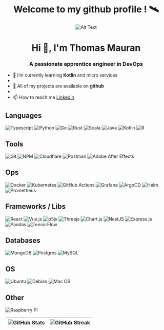 <div align="center"> 
<h1>Welcome to my github profile ! 🛰️ </h1>
  
![Alt Text](https://media.giphy.com/media/13UFvD5Pv1xjSU/giphy.gif)

</div>

<h1 align="center">Hi 👋, I'm Thomas Mauran</h1>
<h3 align="center">A passionate apprentice engineer in DevOps</h3>


- 🌱 I’m currently learning **Kotlin** and micro services
- 
- 🔭 All of my projects are available on **github**
- 
- 📫 How to reach me [Linkedin](https://www.linkedin.com/in/thomas-mauran-9238371b7/)

## Languages

  ![Typescript](https://img.shields.io/badge/TypeScript-007ACC?style=for-the-badge&logo=typescript&logoColor=white)
  ![Python](https://img.shields.io/badge/python-3670A0?style=for-the-badge&logo=python&logoColor=ffdd54)
  ![Go](https://img.shields.io/badge/Go-00ADD8?style=for-the-badge&logo=go&logoColor=white)
  ![Rust](https://img.shields.io/badge/Rust-000000?style=for-the-badge&logo=rust&logoColor=white)
  ![Scala](https://img.shields.io/badge/scala-%23DC322F.svg?style=for-the-badge&logo=scala&logoColor=white)
  ![Java](https://img.shields.io/badge/java-%23ED8B00.svg?style=for-the-badge&logo=java&logoColor=white)
  ![Kotlin](https://img.shields.io/badge/Kotlin-0095D5?&style=for-the-badge&logo=kotlin&logoColor=white)
  ![R](https://img.shields.io/badge/R-276DC3?style=for-the-badge&logo=r&logoColor=white)


## Tools 
![Git](https://img.shields.io/badge/GIT-E44C30?style=for-the-badge&logo=git&logoColor=white)
![NPM](https://img.shields.io/badge/NPM-%23000000.svg?style=for-the-badge&logo=npm&logoColor=white)
![Cloudflare](https://img.shields.io/badge/Cloudflare-F38020?style=for-the-badge&logo=Cloudflare&logoColor=white)
![Postman](https://img.shields.io/badge/Postman-FF6C37?style=for-the-badge&logo=postman&logoColor=white)
![Adobe After Effects](https://img.shields.io/badge/Adobe%20After%20Effects-9999FF.svg?style=for-the-badge&logo=Adobe%20After%20Effects&logoColor=white)

## Ops
![Docker](https://img.shields.io/badge/docker-%230db7ed.svg?style=for-the-badge&logo=docker&logoColor=white)
![Kubernetes](https://img.shields.io/badge/kubernetes-%23326ce5.svg?style=for-the-badge&logo=kubernetes&logoColor=white)
![GitHub Actions](https://img.shields.io/badge/github%20actions-%232671E5.svg?style=for-the-badge&logo=githubactions&logoColor=white) 
![Grafana](https://img.shields.io/badge/grafana-%23F46800.svg?style=for-the-badge&logo=grafana&logoColor=white)
![ArgoCD](https://img.shields.io/badge/Argo%20CD-1e0b3e?style=for-the-badge&logo=argo&logoColor=#d16044)
![Helm](https://img.shields.io/badge/Helm-0F1689?style=for-the-badge&logo=Helm&labelColor=0F1689)
![Prometheus](https://img.shields.io/badge/Prometheus-E6522C?style=for-the-badge&logo=Prometheus&logoColor=white)


## Frameworks / Libs

![React](https://img.shields.io/badge/react-%2320232a.svg?style=for-the-badge&logo=react&logoColor=%2361DAFB)
![Vue.js](https://img.shields.io/badge/vuejs-%2335495e.svg?style=for-the-badge&logo=vuedotjs&logoColor=%234FC08D)
![p5js](https://img.shields.io/badge/p5.js-ED225D?style=for-the-badge&logo=p5.js&logoColor=FFFFFF)
![Threejs](https://img.shields.io/badge/threejs-black?style=for-the-badge&logo=three.js&logoColor=white)
![Chart.js](https://img.shields.io/badge/chart.js-F5788D.svg?style=for-the-badge&logo=chart.js&logoColor=white)
![NestJS](https://img.shields.io/badge/nestjs-%23E0234E.svg?style=for-the-badge&logo=nestjs&logoColor=white)
![Express.js](https://img.shields.io/badge/express.js-%23404d59.svg?style=for-the-badge&logo=express&logoColor=%2361DAFB)
![Pandas](https://img.shields.io/badge/pandas-%23150458.svg?style=for-the-badge&logo=pandas&logoColor=white)
![TensorFlow](https://img.shields.io/badge/TensorFlow-%23FF6F00.svg?style=for-the-badge&logo=TensorFlow&logoColor=white)

## Databases
 
  ![MongoDB](https://img.shields.io/badge/MongoDB-%234ea94b.svg?style=for-the-badge&logo=mongodb&logoColor=white)
  ![Postgres](https://img.shields.io/badge/postgres-%23316192.svg?style=for-the-badge&logo=postgresql&logoColor=white)
  ![MySQL](https://img.shields.io/badge/mysql-%2300f.svg?style=for-the-badge&logo=mysql&logoColor=white)

## OS
  ![Ubuntu](https://img.shields.io/badge/Ubuntu-E95420?style=for-the-badge&logo=ubuntu&logoColor=white)
  ![Debian](https://img.shields.io/badge/Debian-D70A53?style=for-the-badge&logo=debian&logoColor=white)
  ![Mac OS](https://img.shields.io/badge/mac%20os-000000?style=for-the-badge&logo=macos&logoColor=F0F0F0)

## Other
![Raspberry Pi](https://img.shields.io/badge/-RaspberryPi-C51A4A?style=for-the-badge&logo=Raspberry-Pi)

| ![GitHub Stats](https://github-readme-stats.vercel.app/api?username=thomas-mauran&show_icons=true&locale=en&theme=tokyonight) | ![GitHub Streak](https://github-readme-streak-stats.herokuapp.com/?user=thomas-mauran&theme=tokyonight) |
|---|---|



